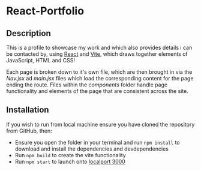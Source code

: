 # React-Portfolio

## Description

This is a profile to showcase my work and which also provides details i can be contacted by, using [React](https://react.dev/) and [Vite](https://vitejs.dev/), which draws together elements of JavaScript, HTML and CSS!

Each page is broken down to it's own file, which are then brought in via the *Nav.jsx* ad *main.jsx* files which load the corresponding content for the page ending the route. Files within the *components* folder handle page functionality and elements of the page that are consistent across the site. 


## Installation

If you wish to run from local machine ensure you have cloned the repository from GitHub, then:
* Ensure you open the folder in your terminal and run `npm install` to download and install the dependencies and devdependencies
* Run `npm build` to create the vite functionality
* Run `npm start` to launch onto [localport 3000](http://localhost:3000/)
